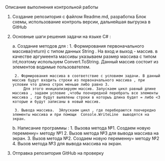 Описание выполнения контрольной работы 
1. Создание репозитория с файлом Readme.md, разработка Блок схемы, использование контроль версии, дальнейшая выгрузка в GitHub
2. Основные шаги решения задачи на языке C# :
    
    a.  Создание методов для :
        1. Формирования первоначального массива(return) с типом данных String . На вход и выход - массив.  в качестве аргумеента массивы указываем размер массива с типом int,поэтому используем Convert.ToString.  Данный массив состоит из элементов водимые пользователем.

        2. Формирования массива в соответствие с условием задачи. В данный массив будут входить строки из первоначального массива , при условии что длина строк меньше либо равно 3.
            Для этого инициализируем массив. Запускаем цикл равный длине массива , задаем условие ,чтобы поочередной перебрать все элементы массива , где будут выявлены строки в которыъ длина будет = либо <3 которые и будут записаны в новый массив.
        
        3. Вывода массива.  ЗАпускаем цикл , где перебераются поочередно элементы массива и при помощи  Console.WriteLine  выводятся на экран.
    
    b.  Написание программы : 
        1. Вызова метода №1.  Создаем новую переменну= методу №1 
        2. Вызов метода №3 для вывода массива на экран.
        3. Вызов метода №2. Создаем новую переменну= методу №2
        4. Вызов метода №3 для вывода массива на экран.

3. Отправка репозитория GitHub на проверку


         